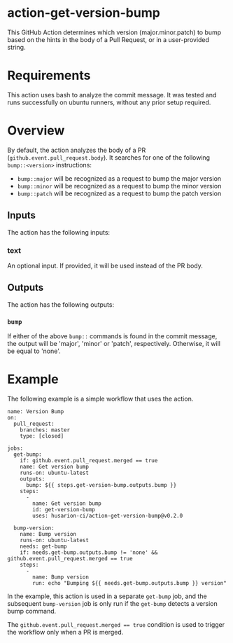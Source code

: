 # action-get-version-bump
This GitHub Action determines which version (major.minor.patch) to bump
based on the hints in the body of a Pull Request, or in a user-provided string.

# Requirements

This action uses bash to analyze the commit message. It was tested and
runs successfully on ubuntu runners, without any prior setup required.

# Overview

By default, the action analyzes the body of a PR (`github.event.pull_request.body`).
It searches for one of the following `bump::<version>` instructions:
* `bump::major` will be recognized as a request to bump the major version
* `bump::minor` will be recognized as a request to bump the minor version
* `bump::patch` will be recognized as a request to bump the patch version

## Inputs

The action has the following inputs:

### text

An optional input. If provided, it will be used instead of the PR body.

## Outputs

The action has the following outputs:

### `bump`

If either of the above `bump::` commands is found in the commit message, the output will be 'major', 'minor' or 'patch', respectively. Otherwise, it will be equal to 'none'.

# Example

The following example is a simple workflow that uses the action.
```
name: Version Bump
on:
  pull_request:
    branches: master
    type: [closed]

jobs:
  get-bump:
    if: github.event.pull_request.merged == true
    name: Get version bump
    runs-on: ubuntu-latest
    outputs:
      bump: ${{ steps.get-version-bump.outputs.bump }}
    steps:
      -
        name: Get version bump
        id: get-version-bump
        uses: husarion-ci/action-get-version-bump@v0.2.0

  bump-version:
    name: Bump version
    runs-on: ubuntu-latest
    needs: get-bump
    if: needs.get-bump.outputs.bump != 'none' && github.event.pull_request.merged == true
    steps:
      -
        name: Bump version
        run: echo "Bumping ${{ needs.get-bump.outputs.bump }} version"
```

In the example, this action is used in a separate `get-bump` job,
and the subsequent `bump-version` job is only run if the `get-bump`
detects a version bump command.

The `github.event.pull_request.merged == true` condition is used
to trigger the workflow only when a PR is merged.